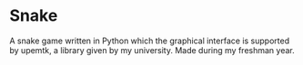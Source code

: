 # Snake
A snake game written in Python which the graphical interface is supported by upemtk, a library given by my university. Made during my freshman year. 
